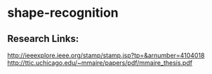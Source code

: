 # shape-recognition

## Research Links:
http://ieeexplore.ieee.org/stamp/stamp.jsp?tp=&arnumber=4104018
http://ttic.uchicago.edu/~mmaire/papers/pdf/mmaire_thesis.pdf
